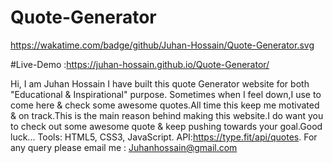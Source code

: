 # Quote-Generator

https://wakatime.com/badge/github/Juhan-Hossain/Quote-Generator.svg



#Live-Demo :https://juhan-hossain.github.io/Quote-Generator/

Hi,
I am Juhan Hossain 
I have built this quote Generator website for both "Educational & Inspirational" purpose. Sometimes when I feel down,I use to come here & check some awesome quotes.All time this keep me motivated & on track.This is the main reason behind making this website.I do want you to check out some awesome quote & keep pushing towards your goal.Good luck...
Tools: HTML5, CSS3, JavaScript.
API:https://type.fit/api/quotes.
For any query please email me : Juhanhossain@gmail.com

